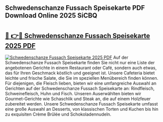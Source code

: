 ## Schwedenschanze Fussach Speisekarte PDF Download Online 2025 SiCBQ

# <h2><a href="http://gcb41y.nevu.top/?p=Schwedenschanze+Fussach+Speisekarte">🔗 👉🔴 Schwedenschanze Fussach Speisekarte 2025 PDF</a></h2>

[![Schwedenschanze Fussach Speisekarte 2025 PDF](https://i.imgur.com/dBaPXMq.png)](http://gcb41y.nevu.top/?p=Schwedenschanze+Fussach+Speisekarte)
Auf der Schwedenschanze Fussach Speisekarte finden Sie nicht nur eine Liste der angebotenen Gerichte in einem Restaurant oder Café, sondern auch etwas, das für Ihren Geschmack köstlich und geeignet ist. Unsere Cafeteria bietet leichte und frische Salate, die Sie im speziellen Menübereich finden können. Für diejenigen, die Fleisch lieben, bieten wir eine umfangreiche Auswahl an Gerichten auf der Schwedenschanze Fussach Speisekarte an: Rindfleisch, Schweinefleisch, Huhn und Fisch. Unseren Auserwählten bieten wir Gourmet-Gerichte wie Schaschlik und Steak an, die auf einem Holzfeuer zubereitet werden. Unsere Schwedenschanze Fussach Speisekarte umfasst eine große Auswahl an Desserts, von klassischen Torten und Kuchen bis hin zu exquisiten Crème Brûlée und Schokoladennudeln.
